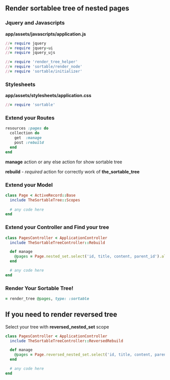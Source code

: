 ## Render sortablee tree of nested pages

### Jquery and Javascripts

**app/assets/javascripts/application.js**

```ruby
//= require jquery
//= require jquery-ui
//= require jquery_ujs
```

```ruby
//= require 'render_tree_helper'
//= require 'sortable/render_node'
//= require 'sortable/initializer'
```

### Stylesheets

**app/assets/stylesheets/application.css**

```ruby
//= require 'sortable'
```

### Extend your Routes

``` ruby
resources :pages do
  collection do
    get  :manage
    post :rebuild
  end
end
```

**manage** action or any else action for show sortable tree

**rebuild** - _required_ action for correctly work of **the_sortable_tree**

### Extend your Model

``` ruby
class Page < ActiveRecord::Base
  include TheSortableTree::Scopes
  
  # any code here
end
```

### Extend your Controller and Find your tree

``` ruby
class PagesController < ApplicationController
  include TheSortableTreeController::Rebuild

  def manage
    @pages = Page.nested_set.select('id, title, content, parent_id').all
  end

  # any code here
end
```

### Render Your Sortable Tree!

```ruby
= render_tree @pages, type: :sortable
```

## If you need to render reversed tree

Select your tree with **reversed_nested_set** scope

``` ruby
class PagesController < ApplicationController
  include TheSortableTreeController::ReversedRebuild

  def manage
    @pages = Page.reversed_nested_set.select('id, title, content, parent_id').all
  end

  # any code here
end
```